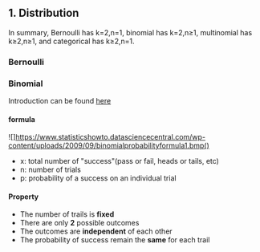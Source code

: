 ## 1. Distribution

In summary, Bernoulli has k=2,n=1, binomial has k=2,n≥1, multinomial has k≥2,n≥1, and categorical has k≥2,n=1.

### Bernoulli


### Binomial
Introduction can be found [here](https://www.statisticshowto.datasciencecentral.com/probability-and-statistics/binomial-theorem/binomial-distribution-formula/)


#### formula
![]https://www.statisticshowto.datasciencecentral.com/wp-content/uploads/2009/09/binomialprobabilityformula1.bmp()

+ x: total number of "success"(pass or fail, heads or tails, etc)
+ n: number of trials
+ p: probability of a success on an individual trial

#### Property
+ The number of trails is **fixed**
+ There are only **2** possible outcomes
+ The outcomes are **independent** of each other
+ The probability of success remain the **same** for each trail
